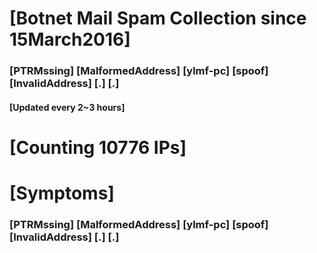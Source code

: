 # [Botnet Mail Spam Collection since 15March2016]
### [PTRMssing] [MalformedAddress] [ylmf-pc] [spoof] [InvalidAddress] [.] [.]
#### [Updated every 2~3 hours]

# [Counting 10776 IPs]

# [Symptoms] 
###   [PTRMssing] [MalformedAddress] [ylmf-pc] [spoof] [InvalidAddress] [.] [.]
